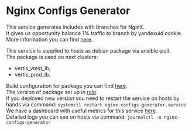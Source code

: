 Nginx Configs Generator
===

This service generates includes with branches for NginX.  
It gives us opportunity balance 1% traffic to branch by yandexuid cookie.
More information you can find [here](https://wiki.yandex-team.ru/vertis-admin/NGINX/branches/).  

This service is supplied to hosts as debian package via ansible-pull.  
The package is used on next clusters:
- vertis_vtest_lb;
- vertis_prod_lb.

Build configuration for package you can find [here](https://t.vertis.yandex-team.ru/project/VertisAdmin_NginxConfigsGenerator?mode=builds).  
The version of package set up in [role](https://github.com/YandexClassifieds/vertis-ansible/blob/master/roles/nginx-configs-generator/tasks/main.yml#L3-L9).  
If you deployed new version you need to restart the service on hosts by hands via command: `systemctl restart nginx-configs-generator.service`  
We have a dashboard with useful metrics for this service [here](https://grafana.vertis.yandex-team.ru/d/8kMxoiiMk/nginx-configs-generator).  
Detailed logs you can see on hosts via command: `journalctl -u nginx-configs-generator`

